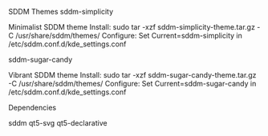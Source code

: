 SDDM Themes
sddm-simplicity

Minimalist SDDM theme
Install: sudo tar -xzf sddm-simplicity-theme.tar.gz -C /usr/share/sddm/themes/
Configure: Set Current=sddm-simplicity in /etc/sddm.conf.d/kde_settings.conf

sddm-sugar-candy

Vibrant SDDM theme
Install: sudo tar -xzf sddm-sugar-candy-theme.tar.gz -C /usr/share/sddm/themes/
Configure: Set Current=sddm-sugar-candy in /etc/sddm.conf.d/kde_settings.conf

Dependencies

sddm qt5-svg qt5-declarative

